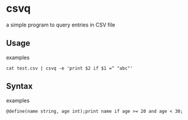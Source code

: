 # csvq
a simple program to query entries in CSV file

## Usage
examples
```
cat test.csv | csvq -e 'print $2 if $1 =^ "abc"'
```

## Syntax
examples
```
@define(name string, age int);print name if age >= 20 and age < 30;
```
